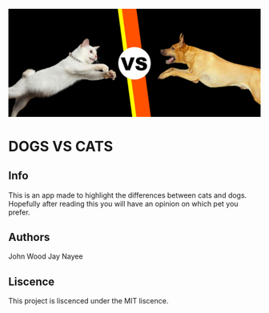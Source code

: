 
![alt text](images/banner.jpg "Logo Title Text 1")

# DOGS VS CATS

## Info

This is an app made to highlight the differences between cats and dogs. Hopefully after reading this you will have an opinion on which pet you prefer.




## Authors

John Wood
Jay Nayee

## Liscence

This project is liscenced under the MIT liscence.


